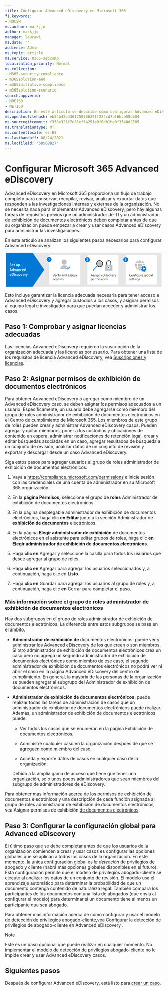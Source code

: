 ```yaml
---
title: Configurar Advanced eDiscovery en Microsoft 365
f1.keywords:
- NOCSH
ms.author: markjjo
author: markjjo
manager: laurawi
ms.date: ''
audience: Admin
ms.topic: article
ms.service: O365-seccomp
localization_priority: Normal
ms.collection:
- M365-security-compliance
- m365solution-aed
- m365initiative-compliance
- m365solution-scenario
search.appverid:
- MOE150
- MET150
description: En este artículo se describe cómo configurar Advanced eDiscovery para que pueda empezar a crear y administrar casos. También describe las suscripciones y licencias de Microsoft necesarias. Después de completar algunos pasos rápidos, la Advanced eDiscovery está lista para usarse.
ms.openlocfilehash: eb54b43e4361750f66371f224cd7bf6bce58d604
ms.sourcegitcommit: f358e321f7e81eff425fe0f0db1be0f3348d2585
ms.translationtype: MT
ms.contentlocale: es-ES
ms.lasthandoff: 08/24/2021
ms.locfileid: "58508027"
---
```

# <a name="set-up-microsoft-365-advanced-ediscovery"></a>Configurar Microsoft 365 Advanced eDiscovery

Advanced eDiscovery en Microsoft 365 proporciona un flujo de trabajo completo para conservar, recopilar, revisar, analizar y exportar datos que responden a las investigaciones internas y externas de la organización. No se necesita nada para implementar Advanced eDiscovery, pero hay algunas tareas de requisitos previos que un administrador de TI y un administrador de exhibición de documentos electrónicos deben completar antes de que su organización pueda empezar a crear y usar casos Advanced eDiscovery para administrar las investigaciones.

En este artículo se analizan los siguientes pasos necesarios para configurar Advanced eDiscovery.

![Pasos para configurar Advanced eDiscovery](../media/set-up-advanced-ediscovery.png)

Esto incluye garantizar la licencia adecuada necesaria para tener acceso a Advanced eDiscovery y agregar custodios a los casos, y asignar permisos al equipo legal e investigador para que puedan acceder y administrar los casos.

## <a name="step-1-verify-and-assign-appropriate-licenses"></a>Paso 1: Comprobar y asignar licencias adecuadas

Las licencias Advanced eDiscovery requieren la suscripción de la organización adecuada y las licencias por usuario. Para obtener una lista de los requisitos de licencia Advanced eDiscovery, vea [Suscripciones y licencias](overview-ediscovery-20.md#subscriptions-and-licensing).

## <a name="step-2-assign-ediscovery-permissions"></a>Paso 2: Asignar permisos de exhibición de documentos electrónicos

Para obtener Advanced eDiscovery o agregar como miembro de un Advanced eDiscovery caso, se deben asignar los permisos adecuados a un usuario. Específicamente, un usuario debe agregarse como miembro del grupo de roles administrador de exhibición de documentos electrónicos en el Centro de cumplimiento de Microsoft 365. Los miembros de este grupo de roles pueden crear y administrar Advanced eDiscovery casos. Pueden agregar y quitar miembros, poner a los custodios y ubicaciones de contenido en espera, administrar notificaciones de retención legal, crear y editar búsquedas asociadas en un caso, agregar resultados de búsqueda a un conjunto de revisión, analizar datos de un conjunto de revisión y exportar y descargar desde un caso Advanced eDiscovery.

Siga estos pasos para agregar usuarios al grupo de roles administrador de exhibición de documentos electrónicos:

1. Vaya a <https://compliance.microsoft.com/permissions> e inicie sesión con las credenciales de una cuenta de administrador en su Microsoft 365 organización.

2. En la **página Permisos,** seleccione el grupo de **roles** Administrador de exhibición de documentos electrónicos.

3. En la página desplegable administrador de exhibición de documentos electrónicos, haga clic **en Editar** junto a la sección Administrador de **exhibición de documentos** electrónicos.

4. En la página **Elegir administrador de exhibición** de documentos electrónicos en el asistente para editar grupos de roles, haga clic **en Elegir administrador de exhibición de documentos electrónicos.**

5. Haga **clic en** Agregar y seleccione la casilla para todos los usuarios que desee agregar al grupo de roles.

6. Haga **clic en** Agregar para agregar los usuarios seleccionados y, a continuación, haga clic en **Listo**.

7. Haga **clic en** Guardar para agregar los usuarios al grupo de roles y, a continuación, haga clic **en** Cerrar para completar el paso.

### <a name="more-information-about-the-ediscovery-manager-role-group"></a>Más información sobre el grupo de roles administrador de exhibición de documentos electrónicos

Hay dos subgrupos en el grupo de roles administrador de exhibición de documentos electrónicos. La diferencia entre estos subgrupos se basa en el ámbito.

- **Administrador de exhibición de** documentos electrónicos: puede ver y administrar los Advanced eDiscovery de los que crean o son miembros. Si otro administrador de exhibición de documentos electrónicos crea un caso pero no agrega un segundo administrador de exhibición de documentos electrónicos como miembro de ese caso, el segundo administrador de exhibición de documentos electrónicos no podrá ver ni abrir el caso en la página Advanced eDiscovery del centro de cumplimiento. En general, la mayoría de las personas de la organización se pueden agregar al subgrupo del Administrador de exhibición de documentos electrónicos.

- **Administrador de exhibición de documentos electrónicos:** puede realizar todas las tareas de administración de casos que un administrador de exhibición de documentos electrónicos puede realizar. Además, un administrador de exhibición de documentos electrónicos puede:

  - Ver todos los casos que se enumeran en la página Exhibición de documentos electrónicos.
  
  - Administre cualquier caso en la organización después de que se agreguen como miembro del caso.

  - Acceda y exporte datos de casos en cualquier caso de la organización.

  Debido a la amplia gama de acceso que tiene que tener una organización, solo unos pocos administradores que sean miembros del subgrupo de administradores de eDiscovery.

Para obtener más información acerca de los permisos de exhibición de documentos electrónicos y una descripción de cada función asignada al grupo de roles administrador de exhibición de documentos electrónicos, vea Asignar permisos de exhibición [de documentos electrónicos](assign-ediscovery-permissions.md).

## <a name="step-3-configure-global-settings-for-advanced-ediscovery"></a>Paso 3: Configurar la configuración global para Advanced eDiscovery

El último paso que se debe completar antes de que los usuarios de la organización comiencen a crear y usar casos es configurar las opciones globales que se aplican a todos los casos de la organización. En este momento, la única configuración global es *la detección* de privilegios de abogado y cliente (habrá más opciones globales disponibles en el futuro). Esta configuración permite que el modelo de privilegios abogado-cliente se ejecute al analizar los datos de un conjunto de revisión. El modelo usa el aprendizaje automático para determinar la probabilidad de que un documento contenga contenido de naturaleza legal. También compara los participantes de los documentos con una lista de abogados (que envía al configurar el modelo) para determinar si un documento tiene al menos un participante que sea abogado.

Para obtener más información acerca de cómo configurar y usar el modelo de detección de privilegios [abogado-cliente,](attorney-privilege-detection.md)vea Configurar la detección de privilegios de abogado-cliente en Advanced eDiscovery .

> [!NOTE]
> Este es un paso opcional que puede realizar en cualquier momento. No implementar el modelo de detección de privilegios abogado-cliente no le impide crear y usar Advanced eDiscovery casos.

## <a name="next-steps"></a>Siguientes pasos

Después de configurar Advanced eDiscovery, está listo para [crear un caso](create-and-manage-advanced-ediscoveryv2-case.md).